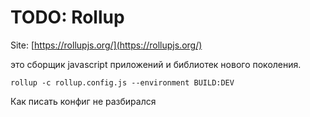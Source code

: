 # TODO: Rollup

Site: [https://rollupjs.org/](https://rollupjs.org/)

это сборщик javascript приложений и библиотек нового поколения.

```
rollup -c rollup.config.js --environment BUILD:DEV
```

Как писать конфиг не разбирался
